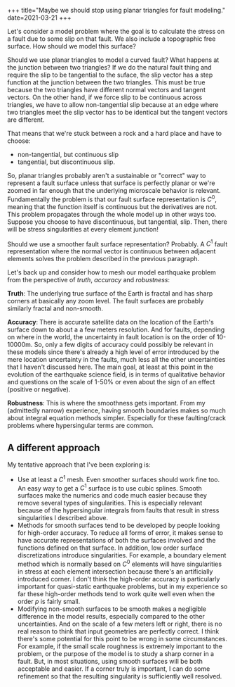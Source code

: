 +++
title="Maybe we should stop using planar triangles for fault modeling."
date=2021-03-21
+++

Let's consider a model problem where the goal is to calculate the stress on a fault due to some slip on that fault. We also include a topographic free surface. How should we model this surface? 

Should we use planar triangles to model a curved fault? What happens at the junction between two triangles? If we do the natural fault thing and require the slip to be tangential to the suface, the slip vector has a step function at the junction between the two triangles. This must be true because the two triangles have different normal vectors and tangent vectors. On the other hand, if we force slip to be continuous across triangles, we have to allow non-tangential slip because at an edge where two triangles meet the slip vector has to be identical but the tangent vectors are different. 

That means that we're stuck between a rock and a hard place and have to choose: 
* non-tangential, but continuous slip
* tangential, but discontinuous slip. 

So, planar triangles probably aren't a sustainable or "correct" way to represent a fault surface unless that surface is perfectly planar or we're zoomed in far enough that the underlying microscale behavior is relevant. Fundamentally the problem is that our fault surface representation is $C^0$, meaning that the function itself is continuous but the derivatives are not. This problem propagates through the whole model up in other ways too. Suppose you choose to have discontinuous, but tangential, slip. Then, there will be stress singularities at every element junction! 

Should we use a smoother fault surface representation? Probably. A $C^1$ fault representation where the normal vector is continuous between adjacent elements solves the problem described in the previous paragraph. 

Let's back up and consider how to mesh our model earthquake problem from the perspective of *truth*, *accuracy* and *robustness*:

**Truth**: The underlying true surface of the Earth is fractal and has sharp corners at basically any zoom level. The fault surfaces are probably similarly fractal and non-smooth.

**Accuracy**: There is accurate satellite data on the location of the Earth's surface down to about a a few meters resolution. And for faults, depending on where in the world, the uncertainty in fault location is on the order of 10-10000m. So, only a few digits of accuracy could possibly be relevant in these models since there's already a high level of error introduced by the mere location uncertainty in the faults, much less all the other uncertainties that I haven't discussed here. The main goal, at least at this point in the evolution of the earthquake science field, is in terms of qualitative behavior and questions on the scale of 1-50% or even about the sign of an effect (positive or negative).

**Robustness**: This is where the smoothness gets important. From my (admittedly narrow) experience, having smooth boundaries makes so much about integral equation methods simpler. Especially for these faulting/crack problems where hypersingular terms are common.

## A different approach

My tentative approach that I've been exploring is:

* Use at least a $C^1$ mesh. Even smoother surfaces should work fine too. An easy way to get a $C^1$ surface is to use cubic splines. Smooth surfaces make the numerics and code much easier because they remove several types of singularities. This is especially relevant because of the hypersingular integrals from faults that result in stress singularities I described above. 
* Methods for smooth surfaces tend to be developed by people looking for high-order accuracy. To reduce all forms of error, it makes sense to have accurate representations of both the surfaces involved and the functions defined on that surface. In addition, low order surface discretizations introduce singularities. For example, a boundary element method which is normally based on $C^0$ elements will have singularities in stress at each element intersection because there's an artificially introduced corner. I don't think the high-order accuracy is particularly important for quasi-static earthquake problems, but in my experience so far these high-order methods tend to work quite well even when the order $p$ is fairly small.
* Modifying non-smooth surfaces to be smooth makes a negligible difference in the model results, especially compared to the other uncertainties. And on the scale of a few meters left or right, there is no real reason to think that input geometries are perfectly correct. I think there's some potential for this point to be wrong in some circumstances. For example, if the small scale roughness is extremely important to the problem, or the purpose of the model is to study a sharp corner in a fault. But, in most situations, using smooth surfaces will be both acceptable and easier. If a corner truly is important, I can do some refinement so that the resulting singularity is sufficiently well resolved.
